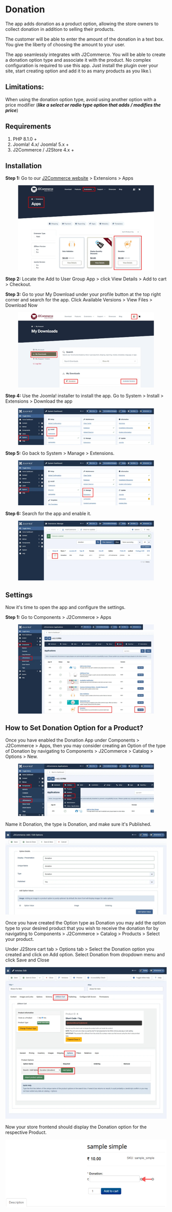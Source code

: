 # Donation

The app adds donation as a product option, allowing the store owners to collect donation in addition to selling their products.

The customer will be able to enter the amount of the donation in a text box. You give the liberty of choosing the amount to your user.

The app seamlessly integrates with J2Commerce. You will be able to create a donation option type and associate it with the product. No complex configuration is required to use this app. Just install the plugin over your site, start creating option and add it to as many products as you like.\\

## **Limitations:**

When using the donation option type, avoid using another option with a price modifier (_**like a select or radio type option that adds / modifies the price**_)

## Requirements <a href="#requirements" id="requirements"></a>

1. PHP 8.1.0 +
2. Joomla! 4.x/ Joomla! 5.x +
3. J2Commerce / J2Store 4.x +

## Installation <a href="#installation" id="installation"></a>

**Step 1:** Go to our [J2Commerce website](https://www.j2commerce.com/) > Extensions > Apps

<figure><img src="../.gitbook/assets/donation-1.webp" alt=""><figcaption></figcaption></figure>

**Step 2:** Locate the Add to User Group App > click View Details > Add to cart > Checkout.&#x20;

**Step 3:** Go to your My Download under your profile button at the top right corner and search for the app. Click Available Versions > View Files > Download Now

<figure><img src="../.gitbook/assets/donation-2.webp" alt=""><figcaption></figcaption></figure>

**Step 4:** Use the Joomla! installer to install the app. Go to System > Install > Extensions > Download the app

<figure><img src="../.gitbook/assets/user-group-3 (9).webp" alt=""><figcaption></figcaption></figure>

**Step 5:** Go back to System > Manage > Extensions.

<figure><img src="../.gitbook/assets/user-group-5 (9).webp" alt=""><figcaption></figcaption></figure>

**Step 6:** Search for the app and enable it.

<figure><img src="../.gitbook/assets/donation-3.webp" alt=""><figcaption></figcaption></figure>

## Settings <a href="#settings" id="settings"></a>

Now it's time to open the app and configure the settings.&#x20;

**Step 1:** Go to Components > J2Commerce > Apps&#x20;

<figure><img src="../.gitbook/assets/donation-4.webp" alt=""><figcaption></figcaption></figure>

## How to Set Donation Option for a Product?

Once you have enabled the Donation App under Components > J2Commerce > Apps, then you may consider creating an Option of the type of Donation by navigating to Components > J2Commerce > Catalog > Options > New.&#x20;

<figure><img src="../.gitbook/assets/donation-5.webp" alt=""><figcaption></figcaption></figure>

Name it Donation, the type is Donation, and make sure it's Published.

![Option Type- Donation.](../.gitbook/assets/donation-6.webp)

Once you have created the Option type as Donation you may add the option type to your desired product that you wish to receive the donation for by navigating to Components > J2Commerce > Catalog > Products > Select your product.

Under J2Store cart tab > Options tab > Select the Donation option you created and click on Add option. Select Donation from dropdown menu and click Save and Close

![Donation as Option.](../.gitbook/assets/donation-7.webp)

Now your store frontend should display the Donation option for the respective Product.

![Donation - Store Frontend.](../.gitbook/assets/donation-frontend.png)

